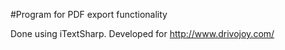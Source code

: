 #Program for PDF export functionality 

Done using iTextSharp. Developed for http://www.drivojoy.com/ 
